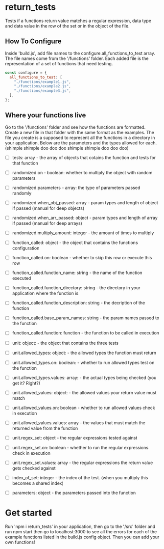 # return_tests

Tests if a functions return value matches a regular expression, data type and data value in the row of the set or in the object of the file.

## How To Configure

Inside 'build.js', add file names to the configure.all_functions_to_test array. The file names come from the '/functions' folder. Each added file is the representation of a set of functions that need testing.

```js
const configure = {
  all_functions_to_test: [
    "./functions/example1.js",
    "./functions/example2.js",
    "./functions/example3.js",
  ],
};
```

## Where your functions live

Go to the '/functions' folder and see how the functions are formatted. Create a new file in that folder with the same format as the examples. The file you create is a supposed to represent all the functions in a directory in your application. Below are the parameters and the types allowed for each. (shimple shimple doo doo doo shimple shimple doo doo doo)

- [ ] tests: array - the array of objects that cotains the function and tests for that function

- [ ] randomized.on - boolean: whether to multiply the object with random parameters

- [ ] randomized.parameters - array: the type of parameters passed randomly

- [ ] randomized.when_obj_passed: array - param types and length of object if passed (manual for deep objects)

- [ ] randomized.when_arr_passed: object - param types and length of array if passed (manual for deep arrays)

- [ ] randomized.multiply_amount: integer - the amount of times to multiply

- [ ] function_called: object - the object that contains the functions configuration

- [ ] function_called.on: boolean - whether to skip this row or execute this row

- [ ] function_called.function_name: string - the name of the function executed

- [ ] function_called.function_directory: string - the directory in your application where the function is

- [ ] function_called.function_description: string - the decription of the function

- [ ] function_called.base_param_names: string - the param names passed to the function

- [ ] function_called.function: function - the function to be called in execution

- [ ] unit: object: - the object that contains the three tests

- [ ] unit.allowed_types: object: - the allowed types the function must return

- [ ] unit.allowed_types.on: boolean: - whether to run allowed types test on the function

- [ ] unit.allowed_types.values: array: - the actual types being checked (you get it? Right?)

- [ ] unit.allowed_values: object: - the allowed values your return value must match

- [ ] unit.allowed_values.on: boolean - whether to run allowed values check in execution

- [ ] unit.allowed_values.values: array - the values that must match the returned value from the function

- [ ] unit.regex_set: object - the regular expressions tested against

- [ ] unit.regex_set.on: boolean - whether to run the regular expressions check in execution

- [ ] unit.regex_set.values: array - the regular expressions the return value gets checked against

- [ ] index_of_set: integer - the index of the test. (when you multiply this becomes a shared index)

- [ ] parameters: object - the parameters passed into the function

# Get started

Run 'npm i return_tests' in your application, then go to the '/src' folder and run npm start then go to localhost:3000 to see all the errors for each of the example functions listed in the build.js config object. Then you can add your own functions!
